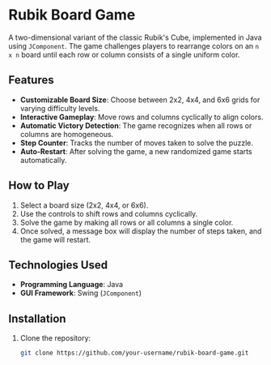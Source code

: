# Rubik Board Game

A two-dimensional variant of the classic Rubik's Cube, implemented in Java using `JComponent`. The game challenges players to rearrange colors on an `n x n` board until each row or column consists of a single uniform color.

## Features

- **Customizable Board Size**: Choose between 2x2, 4x4, and 6x6 grids for varying difficulty levels.
- **Interactive Gameplay**: Move rows and columns cyclically to align colors.
- **Automatic Victory Detection**: The game recognizes when all rows or columns are homogeneous.
- **Step Counter**: Tracks the number of moves taken to solve the puzzle.
- **Auto-Restart**: After solving the game, a new randomized game starts automatically.

## How to Play

1. Select a board size (2x2, 4x4, or 6x6).
2. Use the controls to shift rows and columns cyclically.
3. Solve the game by making all rows or all columns a single color.
4. Once solved, a message box will display the number of steps taken, and the game will restart.

## Technologies Used

- **Programming Language**: Java
- **GUI Framework**: Swing (`JComponent`)

## Installation

1. Clone the repository:
   ```bash
   git clone https://github.com/your-username/rubik-board-game.git
